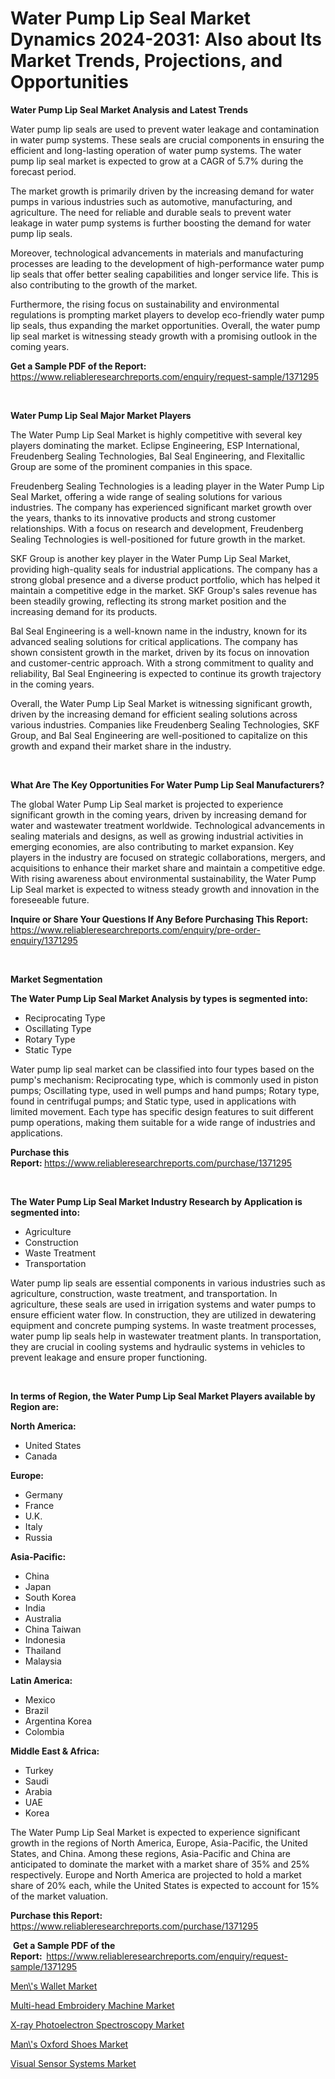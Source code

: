 <p><h1>Water Pump Lip Seal Market Dynamics 2024-2031: Also about Its Market Trends, Projections, and Opportunities</h1></p><p><strong>Water Pump Lip Seal Market Analysis and Latest Trends</strong></p>
<p><p>Water pump lip seals are used to prevent water leakage and contamination in water pump systems. These seals are crucial components in ensuring the efficient and long-lasting operation of water pump systems. The water pump lip seal market is expected to grow at a CAGR of 5.7% during the forecast period.</p><p>The market growth is primarily driven by the increasing demand for water pumps in various industries such as automotive, manufacturing, and agriculture. The need for reliable and durable seals to prevent water leakage in water pump systems is further boosting the demand for water pump lip seals.</p><p>Moreover, technological advancements in materials and manufacturing processes are leading to the development of high-performance water pump lip seals that offer better sealing capabilities and longer service life. This is also contributing to the growth of the market.</p><p>Furthermore, the rising focus on sustainability and environmental regulations is prompting market players to develop eco-friendly water pump lip seals, thus expanding the market opportunities. Overall, the water pump lip seal market is witnessing steady growth with a promising outlook in the coming years.</p></p>
<p><strong>Get a Sample PDF of the Report:&nbsp;</strong> <a href="https://www.reliableresearchreports.com/enquiry/request-sample/1371295">https://www.reliableresearchreports.com/enquiry/request-sample/1371295</a></p>
<p>&nbsp;</p>
<p><strong>Water Pump Lip Seal Major Market Players</strong></p>
<p><p>The Water Pump Lip Seal Market is highly competitive with several key players dominating the market. Eclipse Engineering, ESP International, Freudenberg Sealing Technologies, Bal Seal Engineering, and Flexitallic Group are some of the prominent companies in this space.</p><p>Freudenberg Sealing Technologies is a leading player in the Water Pump Lip Seal Market, offering a wide range of sealing solutions for various industries. The company has experienced significant market growth over the years, thanks to its innovative products and strong customer relationships. With a focus on research and development, Freudenberg Sealing Technologies is well-positioned for future growth in the market.</p><p>SKF Group is another key player in the Water Pump Lip Seal Market, providing high-quality seals for industrial applications. The company has a strong global presence and a diverse product portfolio, which has helped it maintain a competitive edge in the market. SKF Group's sales revenue has been steadily growing, reflecting its strong market position and the increasing demand for its products.</p><p>Bal Seal Engineering is a well-known name in the industry, known for its advanced sealing solutions for critical applications. The company has shown consistent growth in the market, driven by its focus on innovation and customer-centric approach. With a strong commitment to quality and reliability, Bal Seal Engineering is expected to continue its growth trajectory in the coming years.</p><p>Overall, the Water Pump Lip Seal Market is witnessing significant growth, driven by the increasing demand for efficient sealing solutions across various industries. Companies like Freudenberg Sealing Technologies, SKF Group, and Bal Seal Engineering are well-positioned to capitalize on this growth and expand their market share in the industry.</p></p>
<p>&nbsp;</p>
<p><strong>What Are The Key Opportunities For Water Pump Lip Seal Manufacturers?</strong></p>
<p><p>The global Water Pump Lip Seal market is projected to experience significant growth in the coming years, driven by increasing demand for water and wastewater treatment worldwide. Technological advancements in sealing materials and designs, as well as growing industrial activities in emerging economies, are also contributing to market expansion. Key players in the industry are focused on strategic collaborations, mergers, and acquisitions to enhance their market share and maintain a competitive edge. With rising awareness about environmental sustainability, the Water Pump Lip Seal market is expected to witness steady growth and innovation in the foreseeable future.</p></p>
<p><strong>Inquire or Share Your Questions If Any Before Purchasing This Report:</strong> <a href="https://www.reliableresearchreports.com/enquiry/pre-order-enquiry/1371295">https://www.reliableresearchreports.com/enquiry/pre-order-enquiry/1371295</a></p>
<p>&nbsp;</p>
<p><strong>Market Segmentation</strong></p>
<p><strong>The Water Pump Lip Seal Market Analysis by types is segmented into:</strong></p>
<p><ul><li>Reciprocating Type</li><li>Oscillating Type</li><li>Rotary Type</li><li>Static Type</li></ul></p>
<p><p>Water pump lip seal market can be classified into four types based on the pump's mechanism: Reciprocating type, which is commonly used in piston pumps; Oscillating type, used in well pumps and hand pumps; Rotary type, found in centrifugal pumps; and Static type, used in applications with limited movement. Each type has specific design features to suit different pump operations, making them suitable for a wide range of industries and applications.</p></p>
<p><strong>Purchase this Report:&nbsp;</strong><a href="https://www.reliableresearchreports.com/purchase/1371295">https://www.reliableresearchreports.com/purchase/1371295</a></p>
<p>&nbsp;</p>
<p><strong>The Water Pump Lip Seal Market Industry Research by Application is segmented into:</strong></p>
<p><ul><li>Agriculture</li><li>Construction</li><li>Waste Treatment</li><li>Transportation</li></ul></p>
<p><p>Water pump lip seals are essential components in various industries such as agriculture, construction, waste treatment, and transportation. In agriculture, these seals are used in irrigation systems and water pumps to ensure efficient water flow. In construction, they are utilized in dewatering equipment and concrete pumping systems. In waste treatment processes, water pump lip seals help in wastewater treatment plants. In transportation, they are crucial in cooling systems and hydraulic systems in vehicles to prevent leakage and ensure proper functioning.</p></p>
<p>&nbsp;</p>
<p><strong>In terms of Region, the Water Pump Lip Seal Market Players available by Region are:</strong></p>
<p>
    <p> <strong> North America: </strong>
        <ul>
            <li>United States</li>
            <li>Canada</li>
        </ul>
        </p> 
    <p> <strong> Europe: </strong>
        <ul>
            <li>Germany</li>
            <li>France</li>
            <li>U.K.</li>
            <li>Italy</li>
            <li>Russia</li>
        </ul>
        </p> 
    <p> <strong> Asia-Pacific: </strong>
        <ul>
            <li>China</li>
            <li>Japan</li>
            <li>South Korea</li>
            <li>India</li>
            <li>Australia</li>
            <li>China Taiwan</li>
            <li>Indonesia</li>
            <li>Thailand</li>
            <li>Malaysia</li>
        </ul>
        </p> 
    <p> <strong> Latin America: </strong>
        <ul>
            <li>Mexico</li>
            <li>Brazil</li>
            <li>Argentina Korea</li>
            <li>Colombia</li>
        </ul>
        </p> 
    <p> <strong> Middle East & Africa: </strong>
        <ul>
            <li>Turkey</li>
            <li>Saudi</li>
            <li>Arabia</li>
            <li>UAE</li>
            <li>Korea</li>
        </ul>
    </p>
    </p>
<p><p>The Water Pump Lip Seal Market is expected to experience significant growth in the regions of North America, Europe, Asia-Pacific, the United States, and China. Among these regions, Asia-Pacific and China are anticipated to dominate the market with a market share of 35% and 25% respectively. Europe and North America are projected to hold a market share of 20% each, while the United States is expected to account for 15% of the market valuation.</p></p>
<p><strong>Purchase this Report: </strong><a href="https://www.reliableresearchreports.com/purchase/1371295">https://www.reliableresearchreports.com/purchase/1371295</a></p>
<p>&nbsp;<strong>Get a Sample PDF of the Report:&nbsp;&nbsp;</strong><a href="https://www.reliableresearchreports.com/enquiry/request-sample/1371295">https://www.reliableresearchreports.com/enquiry/request-sample/1371295</a></p>
<p><strong></strong></p>
<p><p><a href="https://issuu.com/reportprime-2/docs/mens-wallet-market-size-2030.pptx">Men\'s Wallet Market</a></p><p><a href="https://github.com/derrinmiltonellis35gcl/Market-Research-Report-List-1/blob/main/multi-head-embroidery-machine-market.md">Multi-head Embroidery Machine Market</a></p><p><a href="https://medium.com/@nicholasdean856/x-ray-photoelectron-spectroscopy-market-insight-market-trends-growth-forecasted-from-2024-to-421e84f343c2">X-ray Photoelectron Spectroscopy Market</a></p><p><a href="https://issuu.com/reportprime-2/docs/mans-oxford-shoes-market-size-2030.pptx">Man\'s Oxford Shoes Market</a></p><p><a href="https://medium.com/@pierstaylor668/visual-sensor-systems-market-the-key-to-successful-business-strategy-forecast-till-2031-80a3f497cbf9">Visual Sensor Systems Market</a></p></p>